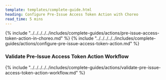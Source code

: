 ```yaml
---
template: templates/complete-guide.html
heading: Configure Pre-Issue Access Token Action with Choreo
read_time: 5 mins
---
```


{% include "../../../../../includes/complete-guides/actions/pre-issue-access-token-action-in-choreo.md" %}
{% include "../../../../../includes/complete-guides/actions/configure-pre-issue-access-token-action.md" %}

### Validate Pre-Issue Access Token Action Workflow

{% include "../../../../../includes/complete-guides/actions/validate-pre-issue-access-token-action-workflow.md" %}
